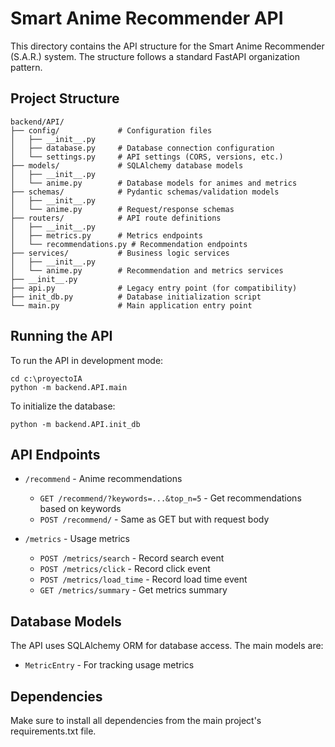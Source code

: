 # Smart Anime Recommender API

This directory contains the API structure for the Smart Anime Recommender (S.A.R.) system. The structure follows a standard FastAPI organization pattern.

## Project Structure

```
backend/API/
├── config/             # Configuration files
│   ├── __init__.py
│   ├── database.py     # Database connection configuration
│   └── settings.py     # API settings (CORS, versions, etc.)
├── models/             # SQLAlchemy database models
│   ├── __init__.py
│   └── anime.py        # Database models for animes and metrics
├── schemas/            # Pydantic schemas/validation models
│   ├── __init__.py
│   └── anime.py        # Request/response schemas
├── routers/            # API route definitions
│   ├── __init__.py
│   ├── metrics.py      # Metrics endpoints
│   └── recommendations.py # Recommendation endpoints
├── services/           # Business logic services
│   ├── __init__.py
│   └── anime.py        # Recommendation and metrics services
├── __init__.py
├── api.py              # Legacy entry point (for compatibility)
├── init_db.py          # Database initialization script
└── main.py             # Main application entry point
```

## Running the API

To run the API in development mode:

```
cd c:\proyectoIA
python -m backend.API.main
```

To initialize the database:

```
python -m backend.API.init_db
```

## API Endpoints

- `/recommend` - Anime recommendations
  - `GET /recommend/?keywords=...&top_n=5` - Get recommendations based on keywords
  - `POST /recommend/` - Same as GET but with request body

- `/metrics` - Usage metrics
  - `POST /metrics/search` - Record search event
  - `POST /metrics/click` - Record click event
  - `POST /metrics/load_time` - Record load time event
  - `GET /metrics/summary` - Get metrics summary

## Database Models

The API uses SQLAlchemy ORM for database access. The main models are:

- `MetricEntry` - For tracking usage metrics

## Dependencies

Make sure to install all dependencies from the main project's requirements.txt file.
